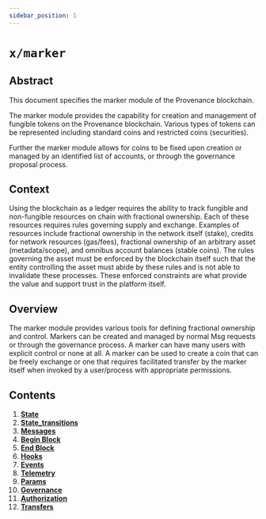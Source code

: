 ```yaml
---
sidebar_position: 1
---
```


# `x/marker`

## Abstract

This document specifies the marker module of the Provenance blockchain.

The marker module provides the capability for creation and management of
fungible tokens on the Provenance blockchain.  Various types of tokens can
be represented including standard coins and restricted coins (securities).

Further the marker module allows for coins to be fixed upon creation or
managed by an identified list of accounts, or through the governance
proposal process.
## Context

Using the blockchain as a ledger requires the ability to track fungible and non-fungible resources on chain with
fractional ownership.  Each of these resources requires rules governing supply and exchange.  Examples of resources
include fractional ownership in the network itself (stake), credits for network resources (gas/fees), fractional
ownership of an arbitrary asset (metadata/scope), and omnibus account balances (stable coins).  The rules governing the
asset must be enforced by the blockchain itself such that the entity controlling the asset must abide by these
rules and is not able to invalidate these processes.  These enforced constraints are what provide the value and
support trust in the platform itself.

## Overview

The marker module provides various tools for defining fractional ownership and control.  Markers can be created and
managed by normal Msg requests or through the governance process.  A marker can have many users with explicit control
or none at all.  A marker can be used to create a coin that can be freely exchange or one that requires facilitated
transfer by the marker itself when invoked by a user/process with appropriate permissions.

## Contents

1. **[State](01_state.md)**
1. **[State_transitions](02_state_transitions.md)**
1. **[Messages](03_messages.md)**
1. **[Begin Block](04_begin_block.md)**
1. **[End Block](05_end_block.md)**
1. **[Hooks](06_hooks.md)**
1. **[Events](07_events.md)**
1. **[Telemetry](08_telemetry.md)**
1. **[Params](09_params.md)**
1. **[Governance](10_governance.md)**
1. **[Authorization](11_authorization.md)**
1. **[Transfers](12_transfers.md)**
